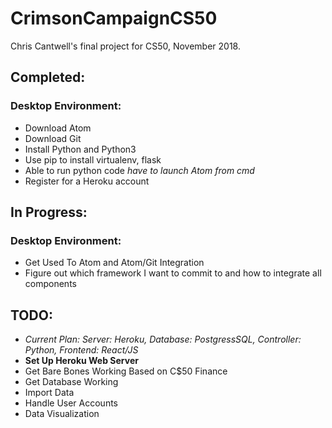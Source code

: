# CrimsonCampaignCS50
Chris Cantwell's final project for CS50, November 2018.

## Completed:

### Desktop Environment:
* Download Atom
* Download Git
* Install Python and Python3
* Use pip to install virtualenv, flask
* Able to run python code *have to launch Atom from cmd*
* Register for a Heroku account

## In Progress:

### Desktop Environment:
* Get Used To Atom and Atom/Git Integration
* Figure out which framework I want to commit to and how to integrate all components

## TODO:
* *Current Plan: Server: Heroku, Database: PostgressSQL, Controller: Python, Frontend: React/JS*
* **Set Up Heroku Web Server**
* Get Bare Bones Working Based on C$50 Finance
* Get Database Working
* Import Data
* Handle User Accounts
* Data Visualization
